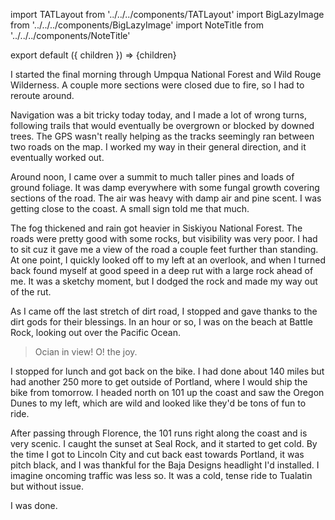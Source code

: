 import TATLayout from '../../../components/TATLayout'
import BigLazyImage from '../../../components/BigLazyImage'
import NoteTitle from '../../../components/NoteTitle'

export default ({ children }) => <TATLayout prev="2018-09-15" >{children}</TATLayout>

<NoteTitle
  title="September 16, 2018 &mdash; Oregon"
  subtitle="390 miles"
/>

I started the final morning through Umpqua National Forest and Wild Rouge Wilderness. A couple more sections were closed due to fire, so I had to reroute around.

<BigLazyImage src="https://s3.amazonaws.com/tat.honkytonk.in/30/IMG_3475.jpg" />

Navigation was a bit tricky today today, and I made a lot of wrong turns, following trails that would eventually be overgrown or blocked by downed trees. The GPS wasn't really helping as the tracks seemingly ran between two roads on the map. I worked my way in their general direction, and it eventually worked out.

Around noon, I came over a summit to much taller pines and loads of ground foliage. It was damp everywhere with some fungal growth covering sections of the road. The air was heavy with damp air and pine scent. I was getting close to the coast. A small sign told me that much.

<BigLazyImage src="https://s3.amazonaws.com/tat.honkytonk.in/30/IMG_3476.jpg" />
<BigLazyImage src="https://s3.amazonaws.com/tat.honkytonk.in/30/IMG_3485.jpg" />

The fog thickened and rain got heavier in Siskiyou National Forest. The roads were pretty good with some rocks, but visibility was very poor. I had to sit cuz it gave me a view of the road a couple feet further than standing. At one point, I quickly looked off to my left at an overlook, and when I turned back found myself at good speed in a deep rut with a large rock ahead of me. It was a sketchy moment, but I dodged the rock and made my way out of the rut.

<BigLazyImage src="https://s3.amazonaws.com/tat.honkytonk.in/30/IMG_3490.jpg" />
<BigLazyImage src="https://s3.amazonaws.com/tat.honkytonk.in/30/IMG_3491.jpg" />
<BigLazyImage src="https://s3.amazonaws.com/tat.honkytonk.in/30/IMG_3493.jpg" />

As I came off the last stretch of dirt road, I stopped and gave thanks to the dirt gods for their blessings. In an hour or so, I was on the beach at Battle Rock, looking out over the Pacific Ocean.

<BigLazyImage src="https://s3.amazonaws.com/tat.honkytonk.in/30/IMG_3499.jpg" />
<BigLazyImage src="https://s3.amazonaws.com/tat.honkytonk.in/30/IMG_3500.jpg" />

> Ocian in view! O! the joy.

<BigLazyImage src="https://s3.amazonaws.com/tat.honkytonk.in/30/IMG_3503.jpg" />
<BigLazyImage src="https://s3.amazonaws.com/tat.honkytonk.in/30/IMG_3504.jpg" />

I stopped for lunch and got back on the bike. I had done about 140 miles but had another 250 more to get outside of Portland, where I would ship the bike from tomorrow. I headed north on 101 up the coast and saw the Oregon Dunes to my left, which are wild and looked like they'd be tons of fun to ride.

After passing through Florence, the 101 runs right along the coast and is very scenic. I caught the sunset at Seal Rock, and it started to get cold. By the time I got to Lincoln City and cut back east towards Portland, it was pitch black, and I was thankful for the Baja Designs headlight I'd installed. I imagine oncoming traffic was less so. It was a cold, tense ride to Tualatin but without issue.

I was done.

<BigLazyImage src="https://s3.amazonaws.com/tat.honkytonk.in/30/IMG_3522.jpg" />
